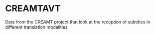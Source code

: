 # CREAMTAVT
Data from the CREAMT project that look at the reception of subtitles in different translation modalities 

